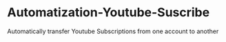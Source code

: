 # Automatization-Youtube-Suscribe

Automatically transfer Youtube Subscriptions from one account to another
